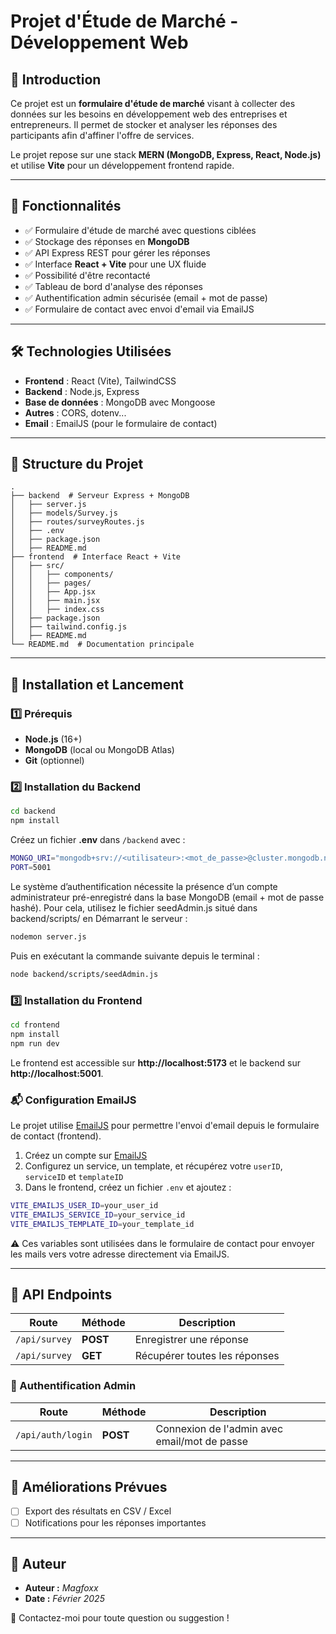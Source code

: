 # Projet d'Étude de Marché - Développement Web

## 📌 Introduction

Ce projet est un **formulaire d'étude de marché** visant à collecter des données sur les besoins en développement web des entreprises et entrepreneurs. Il permet de stocker et analyser les réponses des participants afin d'affiner l'offre de services.

Le projet repose sur une stack **MERN (MongoDB, Express, React, Node.js)** et utilise **Vite** pour un développement frontend rapide.

---

## 🚀 Fonctionnalités

- ✅ Formulaire d'étude de marché avec questions ciblées
- ✅ Stockage des réponses en **MongoDB**
- ✅ API Express REST pour gérer les réponses
- ✅ Interface **React + Vite** pour une UX fluide
- ✅ Possibilité d'être recontacté
- ✅ Tableau de bord d'analyse des réponses
- ✅ Authentification admin sécurisée (email + mot de passe)
- ✅ Formulaire de contact avec envoi d'email via EmailJS

---

## 🛠️ Technologies Utilisées

- **Frontend** : React (Vite), TailwindCSS
- **Backend** : Node.js, Express
- **Base de données** : MongoDB avec Mongoose
- **Autres** : CORS, dotenv...
- **Email** : EmailJS (pour le formulaire de contact)

---

## 📂 Structure du Projet

```
.
├── backend  # Serveur Express + MongoDB
│   ├── server.js
│   ├── models/Survey.js
│   ├── routes/surveyRoutes.js
│   ├── .env
│   ├── package.json
│   ├── README.md
├── frontend  # Interface React + Vite
│   ├── src/
│   │   ├── components/
│   │   ├── pages/
│   │   ├── App.jsx
│   │   ├── main.jsx
│   │   ├── index.css
│   ├── package.json
│   ├── tailwind.config.js
│   ├── README.md
└── README.md  # Documentation principale
```

---

## 📌 Installation et Lancement

### 1️⃣ Prérequis

- **Node.js** (16+)
- **MongoDB** (local ou MongoDB Atlas)
- **Git** (optionnel)

### 2️⃣ Installation du Backend

```bash
cd backend
npm install
```

Créez un fichier **.env** dans `/backend` avec :

```bash
MONGO_URI="mongodb+srv://<utilisateur>:<mot_de_passe>@cluster.mongodb.net/nom_de_ta_db"
PORT=5001
```

Le système d’authentification nécessite la présence d’un compte administrateur pré-enregistré dans la base MongoDB (email + mot de passe hashé).
Pour cela, utilisez le fichier seedAdmin.js situé dans backend/scripts/ en Démarrant le serveur :

```bash
nodemon server.js
```

Puis en exécutant la commande suivante depuis le terminal :
```bash
node backend/scripts/seedAdmin.js
```


### 3️⃣ Installation du Frontend

```bash
cd frontend
npm install
npm run dev
```

Le frontend est accessible sur **http://localhost:5173** et le backend sur **http://localhost:5001**.

### 📬 Configuration EmailJS

Le projet utilise [EmailJS](https://www.emailjs.com/) pour permettre l'envoi d'email depuis le formulaire de contact (frontend).

1. Créez un compte sur [EmailJS](https://www.emailjs.com/)
2. Configurez un service, un template, et récupérez votre `userID`, `serviceID` et `templateID`
3. Dans le frontend, créez un fichier `.env` et ajoutez :

```bash
VITE_EMAILJS_USER_ID=your_user_id
VITE_EMAILJS_SERVICE_ID=your_service_id
VITE_EMAILJS_TEMPLATE_ID=your_template_id
```

⚠️ Ces variables sont utilisées dans le formulaire de contact pour envoyer les mails vers votre adresse directement via EmailJS.

---

## 📌 API Endpoints

| Route | Méthode | Description |
|-------|---------|-------------|
| `/api/survey` | **POST** | Enregistrer une réponse |
| `/api/survey` | **GET** | Récupérer toutes les réponses |

### 🔐 Authentification Admin

| Route              | Méthode | Description                            |
|--------------------|---------|----------------------------------------|
| `/api/auth/login`  | **POST** | Connexion de l'admin avec email/mot de passe |

---

## 📌 Améliorations Prévues

- [ ] Export des résultats en CSV / Excel
- [ ] Notifications pour les réponses importantes

---

## 📌 Auteur

- **Auteur :** _Magfoxx_  
- **Date :** _Février 2025_

📧 Contactez-moi pour toute question ou suggestion !
